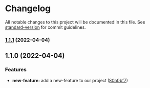 # Changelog

All notable changes to this project will be documented in this file. See [standard-version](https://github.com/conventional-changelog/standard-version) for commit guidelines.

### [1.1.1](https://github.com/djdonmil/changelog-test-coe/compare/v1.1.0...v1.1.1) (2022-04-04)

## 1.1.0 (2022-04-04)


### Features

* **new-feature:** add a new-feature to our project ([80a0bf7](https://github.com/djdonmil/changelog-test-coe/commit/80a0bf7c521f25eeef6b298de05ab948302c4fad))
